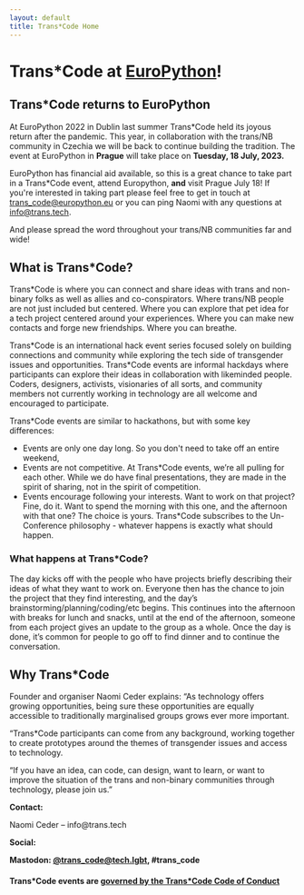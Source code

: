 ```yaml
---
layout: default
title: Trans*Code Home
---
```


# Trans\*Code at [EuroPython](https://ep2023.europython.eu/)!

## Trans\*Code returns to EuroPython
At EuroPython 2022 in Dublin last summer Trans\*Code held its joyous return after the pandemic. This year, in collaboration with the trans/NB community in Czechia we will be back to continue building the tradition. The event at EuroPython in **Prague** will take place on **Tuesday, 18 July, 2023.**

EuroPython has financial aid available, so this is a great chance to take part in a Trans\*Code event, attend Europython, **and** visit Prague July 18! If you're interested in taking part please feel free to get in touch at trans_code@europython.eu or you can ping Naomi with any questions at info@trans.tech.

And please spread the word throughout your trans/NB communities far and wide!

## What is Trans\*Code?

Trans*Code is where you can connect and share ideas with trans and non-binary folks as well as allies and co-conspirators. Where trans/NB people are not just included but centered. Where you can explore that pet idea for a tech project centered around your experiences. Where you can make new contacts and forge new friendships. Where you can breathe. 

Trans\*Code is an international hack event series focused solely on building connections and community while exploring the tech side of transgender issues and opportunities. Trans\*Code events are informal hackdays where participants can explore their ideas in collaboration with likeminded people. Coders, designers, activists, visionaries of all sorts, and community members not currently working in technology are all welcome and encouraged to participate.

Trans\*Code events are similar to hackathons, but with some key differences:
* Events are only one day long. So you don't need to take off an entire weekend, 
* Events are not competitive. At Trans\*Code events, we’re all pulling for each other. While we do have final presentations, they are made in the spirit of sharing, not in the spirit of competition.
* Events encourage following your interests. Want to work on that project? Fine, do it. Want to spend the morning with this one, and the afternoon with that one? The choice is yours. Trans\*Code subscribes to the Un-Conference philosophy - whatever happens is exactly what should happen.

### What happens at Trans\*Code?
The day kicks off with the people who have projects briefly describing their ideas of what they want to work on. Everyone then has the chance to join the project that they find interesting, and the day’s brainstorming/planning/coding/etc begins. This continues into the afternoon with breaks for lunch and snacks, until at the end of the afternoon, someone from each project gives an update to the group as a whole. Once the day is done, it’s common for people to go off to find dinner and to continue the conversation. 


## Why Trans\*Code
Founder and organiser Naomi Ceder explains: “As technology offers growing opportunities, being sure these opportunities are equally accessible to traditionally marginalised groups grows ever more important.

“Trans\*Code participants can come from any background, working together to create prototypes around the themes of transgender issues and access to technology.

“If you have an idea, can code, can design, want to learn, or want to improve the situation of the trans and non-binary communities through technology, please join us.”

<p><b>Contact:</b></p>
<p>Naomi Ceder &#8211; info@trans.tech</p>
<p><b>Social:
  <p>Mastodon: <a href="https://tech.lgbt/@trans_code">@trans_code@tech.lgbt</a>, #trans_code<br /></p>
 <h4>Trans*Code events are <a href="code_of_conduct/">governed by the Trans*Code Code of Conduct</a></h4>

